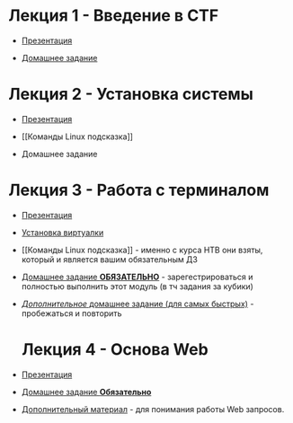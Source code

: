 # Лекция 1 - Введение в CTF
- [Презентация](https://1drv.ms/p/s!AjRWbQOSLgJWwS7Nr1Ui2XapWbjO?e=gBULmr)

- [Домашнее задание](https://t.me/c/1912608428/1/370)

# Лекция 2 - Установка системы 
- [Презентация](https://1drv.ms/p/s!AjRWbQOSLgJWwUPZRCW0FVYpFIq3?e=OPvOoF)

- [[Команды Linux подсказка]]

- Домашнее задание

# Лекция 3 - Работа с терминалом
- [Презентация](https://1drv.ms/p/s!AsA_8UQbp_fKtCsIrtWYX4NMylJz?e=BOUCnx)

- [Установка виртуалки](https://t.me/c/1912608428/2/864)

- [[Команды Linux подсказка]] - именно с курса HTB они взяты, который и является вашим обязательным ДЗ

- [Домашнее задание **ОБЯЗАТЕЛЬНО**](https://academy.hackthebox.com/module/details/18) - зарегестрироваться и полностью выполнить этот модуль (в тч задания за кубики)

- [*Дополнительное* домашнее задание (для самых быстрых)](https://t.me/c/1912608428/650/653) - пробежаться и повторить

  # Лекция 4 - Основа Web
- [Презентация](https://1drv.ms/p/s!AsA_8UQbp_fKtDm3BoW1Xp71rMw_)

- [Домашнее задание **Обязательно**](http://94.241.143.236/register)

- [Дополнительный материал](https://academy.hackthebox.com/module/details/18) - для понимания работы Web запросов. 
